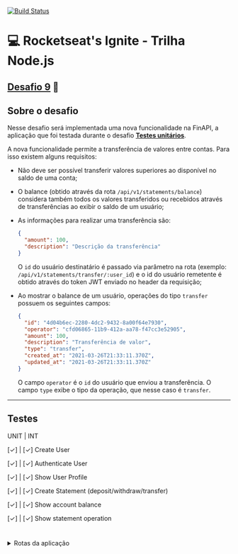 [![Build Status](https://travis-ci.com/magujun/ignite-nodejs-desafio9.svg?branch=main)](https://travis-ci.com/magujun/ignite-nodejs-desafio9)

# 💻 Rocketseat's Ignite - Trilha Node.js

## [Desafio 9](https://www.notion.so/Desafio-01-Transfer-ncias-com-a-FinAPI-5e1dbfc0bd66420f85f6a4948ad727c2) 🚀

## Sobre o desafio

Nesse desafio será implementada uma nova funcionalidade na FinAPI, a aplicação que foi testada durante o desafio **[Testes unitários](https://www.notion.so/Desafio-01-Testes-unit-rios-0321db2af07e4b48a85a1e4e360fcd11)**.

A nova funcionalidade permite a transferência de valores entre contas.
Para isso existem alguns requisitos:

- Não deve ser possível transferir valores superiores ao disponível no saldo de uma conta;
- O balance (obtido através da rota `/api/v1/statements/balance`) considera também todos os valores transferidos ou recebidos através de transferências ao exibir o saldo de um usuário;
- As informações para realizar uma transferência são:

  ```json
  {
    "amount": 100,
    "description": "Descrição da transferência"
  }
  ```

  O `id` do usuário destinatário é passado via parâmetro na rota (exemplo: `/api/v1/statements/transfer/:user_id`) e o id do usuário remetente é obtido através do token JWT enviado no header da requisição;

- Ao mostrar o balance de um usuário, operações do tipo `transfer` possuem os seguintes campos:

  ```json
  {
    "id": "4d04b6ec-2280-4dc2-9432-8a00f64e7930",
    "operator": "cfd06865-11b9-412a-aa78-f47cc3e52905",
    "amount": 100,
    "description": "Transferência de valor",
    "type": "transfer",
    "created_at": "2021-03-26T21:33:11.370Z",
    "updated_at": "2021-03-26T21:33:11.370Z"
  }
  ```

  O campo `operator` é o `id` do usuário que enviou a transferência.
  O campo `type` exibe o tipo da operação, que nesse caso é `transfer`.

---

## Testes

UNIT | INT

[✓] | [✓] Create User

[✓] | [✓] Authenticate User

[✓] | [✓] Show User Profile

[✓] | [✓] Create Statement (deposit/withdraw/transfer)

[✓] | [✓] Show account balance

[✓] | [✓] Show statement operation

#

<details>

<summary>Rotas da aplicação</summary>

<details>
<summary>POST `/api/v1/users`</summary>

A rota recebe `name`, `email` e `password` dentro do corpo da requisição, salva o usuário criado no banco e retorna uma resposta vazia com status `201`.</details>

<details>
<summary>POST `/api/v1/sessions`</summary>

A rota recebe `email` e `password` no corpo da requisição e retorna os dados do usuário autenticado junto à um token JWT.
Essa aplicação não possui refresh token, ou seja, o token criado dura apenas 1 dia e deve ser recriado após o período mencionado.</details>

<details>
<summary>GET `/api/v1/profile`</summary>

A rota recebe um token JWT pelo header da requisição e retorna as informações do usuário autenticado.</details>

<details>
<summary>GET `/api/v1/statements/balance`</summary>

A rota recebe um token JWT pelo header da requisição e retorna uma lista com todas as operações de depósito, saque e transferência do usuário autenticado e também o saldo total da conta numa propriedade `balance`.</details>

<details>
<summary>POST `/api/v1/statements/deposit`</summary>

A rota recebe um token JWT pelo header e `amount` e `description` no corpo da requisição, registra a operação de depósito do valor e retorna as informações do depósito criado com status `201`.</details>

<details>
<summary>POST `/api/v1/statements/withdraw`</summary>

A rota recebe um token JWT pelo header e `amount` e `description` no corpo da requisição, registra a operação de saque do valor (caso o usuário possua saldo válido) e retorna as informações do saque criado com status `201`.</details>

<details>
<summary>GET `/api/v1/statements/:statement_id`</summary>

A rota recebe um token JWT pelo header e o id de uma operação registrada (saque ou depósito) na URL da rota e retorna as informações da operação encontrada.</details>

<details>
<summary>GET `/api/v1/statements/transfers/:user_id`</summary>

A rota recebe um token JWT pelo header para identificar o remetente e o id de outro usuário na URL da rota como parâmetro para o identificar o destinatário e assim registrar a operação de transferência.</details>

</details>
